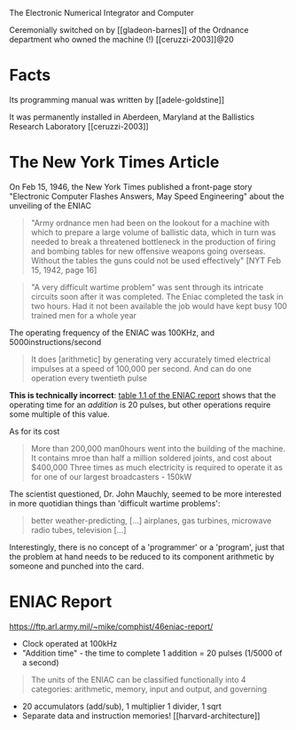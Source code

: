 The Electronic Numerical Integrator and Computer

Ceremonially switched on by [[gladeon-barnes]] of the Ordnance department who owned the machine (!) [[ceruzzi-2003]]@20


# Facts
Its programming manual was written by [[adele-goldstine]]

It was permanently installed in Aberdeen, Maryland at the Ballistics Research Laboratory [[ceruzzi-2003]]

# The New York Times Article
On Feb 15, 1946, the New York Times published a front-page story "Electronic Computer Flashes Answers, May Speed Engineering" about the unveiling of the ENIAC

> "Army ordnance men had been on the lookout for a machine with which to prepare a large volume of ballistic data, which in turn was needed to break a threatened bottleneck in the production of firing and bombing tables for new offensive weapons going overseas. Without the tables the guns could not be used effectively" [NYT Feb 15, 1942, page 16]

> "A very difficult wartime problem" was sent through its intricate circuits soon after it was completed. The Eniac completed the task in two hours. Had it not been available the job would have kept busy 100 trained men for a whole year

The operating frequency of the ENIAC was 100KHz, and 5000instructions/second
> It does [arithmetic] by generating very accurately timed electrical impulses at a speed of 100,000 per second. And can do one operation every twentieth pulse

**This is technically incorrect**: [table 1.1 of the ENIAC report](https://ftp.arl.army.mil/ftp/historic-computers/drawings/big-px-1-421.gif) shows that the operating time for an *addition* is 20 pulses, but other operations require some multiple of this value.

As for its cost
> More than 200,000 man0hours went into the building of the machine.
> It contains mroe than half a million soldered joints, and cost about $400,000
> Three times as much electricity is required to operate it as for one of our largest broadcasters - 150kW

The scientist questioned, Dr. John Mauchly, seemed to be more interested in more quotidian things than 'difficult wartime problems':
> better weather-predicting, [...] airplanes, gas turbines, microwave radio tubes, television [...]

Interestingly, there is no concept of a 'programmer' or a 'program', just that the problem at hand needs to be reduced to its component arithmetic by someone and punched into the card.
# ENIAC Report
https://ftp.arl.army.mil/~mike/comphist/46eniac-report/
- Clock operated at 100kHz
- "Addition time" - the time to complete 1 addition = 20 pulses (1/5000 of a second)
> The units of the ENIAC can be classified functionally into 4 categories: arithmetic, memory, input and output, and governing
- 20 accumulators (add/sub), 1 multiplier 1 divider, 1 sqrt
- Separate data and instruction memories! [[harvard-architecture]]

